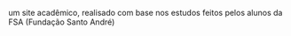 um site acadêmico, realisado com base nos estudos feitos pelos alunos da FSA (Fundação Santo André)
